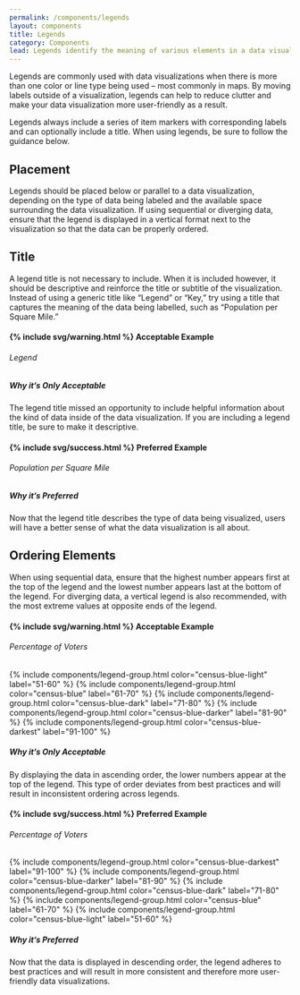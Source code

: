```yaml
---
permalink: /components/legends
layout: components
title: Legends
category: Components
lead: Legends identify the meaning of various elements in a data visualization and can be used as an alternative to labelling data directly.
---
```

<p>
  Legends are commonly used with data visualizations when there is more than one color or line type being used – most commonly in maps. By moving labels outside of a visualization, legends can help to reduce clutter and make your data visualization more user-friendly as a result.
</p>
<p>
  Legends always include a series of item markers with corresponding labels and can optionally include a title. When using legends, be sure to follow the guidance below.
</p>
<div id="placement">
  <h2>Placement</h2>
  <p>
    Legends should be placed below or parallel to a data visualization, depending on the type of data being labeled and the available space surrounding the data visualization. If using sequential or diverging data, ensure that the legend is displayed in a vertical format next to the visualization so that the data can be properly ordered.
  </p>
</div>
<div id="placement">
  <h2>Title</h2>
  <p>
    A legend title is not necessary to include. When it is included however, it should be descriptive and reinforce the title or subtitle of the visualization. Instead of using a generic title like “Legend” or “Key,” try using a title that captures the meaning of the data being labelled, such as “Population per Square Mile.”
  </p>
  <div class="component-examples clearfix">
    <div class="usa-chart-card example-side-by-side legend-title-example">
      <h4>{% include svg/warning.html %} Acceptable Example</h4>
      <h6 class="legend-title">Legend</h6>
      <h5 class="usa-color-heading">Why it‘s Only Acceptable</h5>
      <p>
        The legend title missed an opportunity to include helpful information about the kind of data inside of the data visualization. If you are including a legend title, be sure to make it descriptive.
      </p>
    </div>
    <div class="usa-chart-card example-side-by-side legend-title-example">
      <h4>{% include svg/success.html %} Preferred Example</h4>
      <h6 class="legend-title">Population per Square Mile</h6>
      <h5 class="usa-color-heading">Why it‘s Preferred</h5>
      <p>
        Now that the legend title describes the type of data being visualized, users will have a better sense of what the data visualization is all about.
      </p>
    </div>
  </div>
</div>
<div id="order">
  <h2>Ordering Elements</h2>
  <p>
    When using sequential data, ensure that the highest number appears first at the top of the legend and the lowest number appears last at the bottom of the legend. For diverging data, a vertical legend is also recommended, with the most extreme values at opposite ends of the legend.
  </p>
  <div class="component-examples clearfix">
    <div class="usa-chart-card example-side-by-side legend-number-example">
      <h4>{% include svg/warning.html %} Acceptable Example</h4>
      <div class="dvs-legend-numbers">
        <h6 class="legend-title">Percentage of Voters</h6>
        {% include components/legend-group.html color="census-blue-light" label="51-60" %}
        {% include components/legend-group.html color="census-blue" label="61-70" %}
        {% include components/legend-group.html color="census-blue-dark" label="71-80" %}
        {% include components/legend-group.html color="census-blue-darker" label="81-90" %}
        {% include components/legend-group.html color="census-blue-darkest" label="91-100" %}
      </div>
      <h5 class="usa-color-heading">Why it‘s Only Acceptable</h5>
      <p>
        By displaying the data in ascending order, the lower numbers appear at
        the top of the legend. This type of order deviates from best practices
        and will result in inconsistent ordering across legends.
      </p>
    </div>
    <div class="usa-chart-card example-side-by-side legend-number-example">
      <h4>{% include svg/success.html %} Preferred Example</h4>
      <div class="dvs-legend-numbers">
        <h6 class="legend-title">Percentage of Voters</h6>
        {% include components/legend-group.html color="census-blue-darkest" label="91-100" %}
        {% include components/legend-group.html color="census-blue-darker" label="81-90" %}
        {% include components/legend-group.html color="census-blue-dark" label="71-80" %}
        {% include components/legend-group.html color="census-blue" label="61-70" %}
        {% include components/legend-group.html color="census-blue-light" label="51-60" %}
      </div>
      <h5 class="usa-color-heading">Why it‘s Preferred</h5>
      <p>
        Now that the data is displayed in descending order, the legend adheres
        to best practices and will result in more consistent and therefore more
        user-friendly data visualizations.
      </p>
    </div>
  </div>
</div>